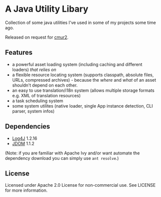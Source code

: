 A Java Utility Libary
=====================

Collection of some java utilities I've used in some of my projects some time ago.

Released on request for [cmur2](https://github.com/cmur2).

Features
--------

* a powerful asset loading system (including caching and different loaders) *that relies on*
* a flexible resource locating system (supports classpath, absolute files, URLs, compressed archives) - because the *where* and *what* of an asset shouldn't depend on each other.  
* an easy to use translation/i18n system (allows multiple storage formats e.g. XML of translation resources) 
* a task scheduling system
* some system utilites (native loader, single App instance detection, CLI parser, system infos)

Dependencies
------------

* [Log4J](https://logging.apache.org/log4j/1.2/) 1.2.16
* [JDOM](http://www.jdom.org/) 1.1.2

(Note: if you are familiar with Apache Ivy and/or want automate the dependency download you can simply use `ant resolve`.)

License
-------

Licensed under Apache 2.0 License for non-commercial use.
See LICENSE for more information.
